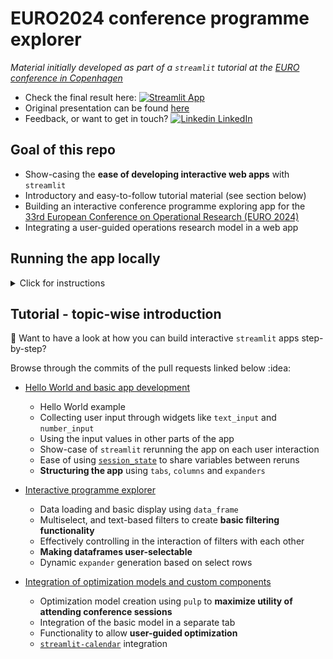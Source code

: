 # EURO2024 conference programme explorer
_Material initially developed as part of a `streamlit` tutorial at the [EURO conference in Copenhagen](https://euro2024cph.dk/)_

- Check the final result here: [![Streamlit App](https://static.streamlit.io/badges/streamlit_badge_black_white.svg)]([https://calendar-component.streamlit.app/](https://tinyurl.com/EURO2024-streamlit))
- Original presentation can be found [here](https://github.com/SanderVA92/conference_programme_explorer/blob/sidebar_view/docs/MAI%20at%20EURO%202024%20-%20Streamlit.pdf)
- Feedback, or want to get in touch? [![Linkedin](https://i.sstatic.net/gVE0j.png) LinkedIn](https://www.linkedin.com/in/sander-van-aken/)

## Goal of this repo

- Show-casing the **ease of developing interactive web apps** with `streamlit`
- Introductory and easy-to-follow tutorial material (see section below)
- Building an interactive conference programme exploring app for the [33rd European Conference on Operational Research (EURO 2024)](https://euro2024cph.dk/)
- Integrating a user-guided operations research model in a web app

## Running the app locally

<details>
  <summary>Click for instructions</summary>
  

### 1. Setup
First, clone the repository:

```
git clone https://github.com/conference_programme_explorer.git
cd conference_programme_explorer
```

### 2. Install the required dependencies
For this project, `poetry` is used as a package manager. More information, including installation instructions - on the [project's website](https://python-poetry.org/docs/)

```
poetry install
```

### 3. Running the app
To run your app locally, you can launch it from the terminal.
```
streamlit run streamlitapp/programme_explorer.py
```

Want to show the optimization tab and play around with it? You can manage this by means of a feature toggle stored. For that, create a `.streamlit/secrets.toml` file and add the following content:

```
[feature_toggles]
show_optimization_tab = 'False'
```

</details>

## Tutorial - topic-wise introduction
:notebook: Want to have a look at how you can build interactive `streamlit` apps step-by-step? 

Browse through the commits of the pull requests linked below :idea:

- [Hello World and basic app development](https://github.com/SanderVA92/conference_programme_explorer/pull/2)
   - Hello World example
   - Collecting user input through widgets like `text_input` and `number_input`
   - Using the input values in other parts of the app
   - Show-case of `streamlit` rerunning the app on each user interaction
   - Ease of using [`session_state`](https://docs.streamlit.io/develop/api-reference/caching-and-state/st.session_state) to share variables between reruns
   - **Structuring the app** using `tabs`, `columns` and `expanders`

- [Interactive programme explorer](https://github.com/SanderVA92/conference_programme_explorer/pull/3)
  - Data loading and basic display using `data_frame`
  - Multiselect, and text-based filters to create **basic filtering functionality**
  - Effectively controlling in the interaction of filters with each other
  - **Making dataframes user-selectable**
  - Dynamic `expander` generation based on select rows
 
- [Integration of optimization models and custom components](https://github.com/SanderVA92/conference_programme_explorer/pull/4)
  - Optimization model creation using `pulp` to **maximize utility of attending conference sessions**
  - Integration of the basic model in a separate tab
  - Functionality to allow **user-guided optimization**
  - [`streamlit-calendar`](https://github.com/im-perativa/streamlit-calendar) integration
